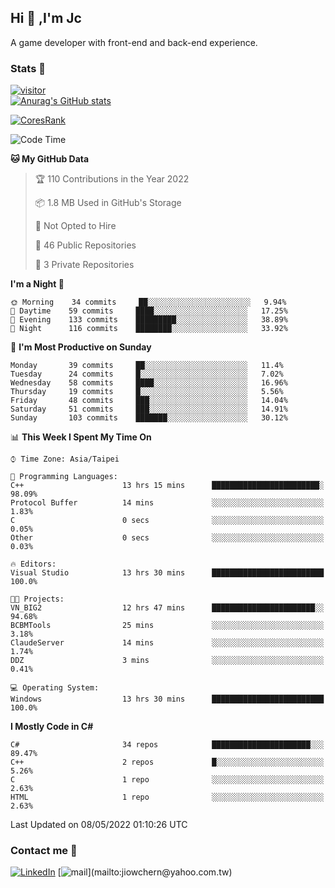 ## Hi 👋 ,I'm Jc  

A game developer with front-end and back-end experience.  

### Stats  📝
[![visitor](https://visitor-badge.glitch.me/badge?page_id=jiowchern.jiowchern&style=flat-square&color=0088cc)](https://visitor-badge.glitch.me/badge?page_id=jiowchern.jiowchern&style=flat-square&color=0088cc)  
[![Anurag's GitHub stats](https://github-readme-stats.vercel.app/api?username=jiowchern&count_private=true&&show_icons=true)](https://github.com/anuraghazra/github-readme-stats)  
<!-- [![trophy](https://github-profile-trophy.vercel.app/?username=jiowchern)](https://github.com/ryo-ma/github-profile-trophy)   -->
[![CoresRank](https://cr-ss-service.azurewebsites.net/api/ScreenShot?widget=summary&username=jiowchern)](https://cr-ss-service.azurewebsites.net/api/ScreenShot?widget=summary&username=jiowchern)


<!--START_SECTION:waka-->
![Code Time](http://img.shields.io/badge/Code%20Time-365%20hrs%2019%20mins-blue)

**🐱 My GitHub Data** 

> 🏆 110 Contributions in the Year 2022
 > 
> 📦 1.8 MB Used in GitHub's Storage 
 > 
> 🚫 Not Opted to Hire
 > 
> 📜 46 Public Repositories 
 > 
> 🔑 3 Private Repositories  
 > 
**I'm a Night 🦉** 

```text
🌞 Morning    34 commits     ██░░░░░░░░░░░░░░░░░░░░░░░   9.94% 
🌆 Daytime    59 commits     ████░░░░░░░░░░░░░░░░░░░░░   17.25% 
🌃 Evening    133 commits    █████████░░░░░░░░░░░░░░░░   38.89% 
🌙 Night      116 commits    ████████░░░░░░░░░░░░░░░░░   33.92%

```
📅 **I'm Most Productive on Sunday** 

```text
Monday       39 commits     ██░░░░░░░░░░░░░░░░░░░░░░░   11.4% 
Tuesday      24 commits     █░░░░░░░░░░░░░░░░░░░░░░░░   7.02% 
Wednesday    58 commits     ████░░░░░░░░░░░░░░░░░░░░░   16.96% 
Thursday     19 commits     █░░░░░░░░░░░░░░░░░░░░░░░░   5.56% 
Friday       48 commits     ███░░░░░░░░░░░░░░░░░░░░░░   14.04% 
Saturday     51 commits     ███░░░░░░░░░░░░░░░░░░░░░░   14.91% 
Sunday       103 commits    ███████░░░░░░░░░░░░░░░░░░   30.12%

```


📊 **This Week I Spent My Time On** 

```text
⌚︎ Time Zone: Asia/Taipei

💬 Programming Languages: 
C++                      13 hrs 15 mins      ████████████████████████░   98.09% 
Protocol Buffer          14 mins             ░░░░░░░░░░░░░░░░░░░░░░░░░   1.83% 
C                        0 secs              ░░░░░░░░░░░░░░░░░░░░░░░░░   0.05% 
Other                    0 secs              ░░░░░░░░░░░░░░░░░░░░░░░░░   0.03%

🔥 Editors: 
Visual Studio            13 hrs 30 mins      █████████████████████████   100.0%

🐱‍💻 Projects: 
VN_BIG2                  12 hrs 47 mins      ███████████████████████░░   94.68% 
BCBMTools                25 mins             ░░░░░░░░░░░░░░░░░░░░░░░░░   3.18% 
ClaudeServer             14 mins             ░░░░░░░░░░░░░░░░░░░░░░░░░   1.74% 
DDZ                      3 mins              ░░░░░░░░░░░░░░░░░░░░░░░░░   0.41%

💻 Operating System: 
Windows                  13 hrs 30 mins      █████████████████████████   100.0%

```

**I Mostly Code in C#** 

```text
C#                       34 repos            ██████████████████████░░░   89.47% 
C++                      2 repos             █░░░░░░░░░░░░░░░░░░░░░░░░   5.26% 
C                        1 repo              ░░░░░░░░░░░░░░░░░░░░░░░░░   2.63% 
HTML                     1 repo              ░░░░░░░░░░░░░░░░░░░░░░░░░   2.63%

```



 Last Updated on 08/05/2022 01:10:26 UTC
<!--END_SECTION:waka-->



### Contact me 💬
[![LinkedIn](https://img.shields.io/badge/-JiowchernChen-0077B5?style==flat-square&logo=LinkedIn&logoColor=white)](https://www.linkedin.com/in/jiowchern-chen-4aaa90b7/) [![mail](https://img.shields.io/badge/-jiowchern%40yahoo.com.tw-blueviolet?style=flat-square&logo=yahoo!)](mailto:jiowchern@yahoo.com.tw)    

<!-- [![Linkedin Badge](https://img.shields.io/badge/-LinkedIn-blue?style=flat-square&logo=Linkedin&logoColor=white&link=https://www.linkedin.com/in/jiowchern-chen-4aaa90b7/)](https://www.linkedin.com/in/jiowchern-chen-4aaa90b7/) -->


<!--
**jiowchern/jiowchern** is a ✨ _special_ ✨ repository because its `README.md` (this file) appears on your GitHub profile.

Here are some ideas to get you started:

- 🔭 I’m currently working on ...
- 🌱 I’m currently learning ...
- 👯 I’m looking to collaborate on ...
- 🤔 I’m looking for help with ...
- 💬 Ask me about ...
- 📫 How to reach me: ...
- 😄 Pronouns: ...
- ⚡ Fun fact: ...
-->
